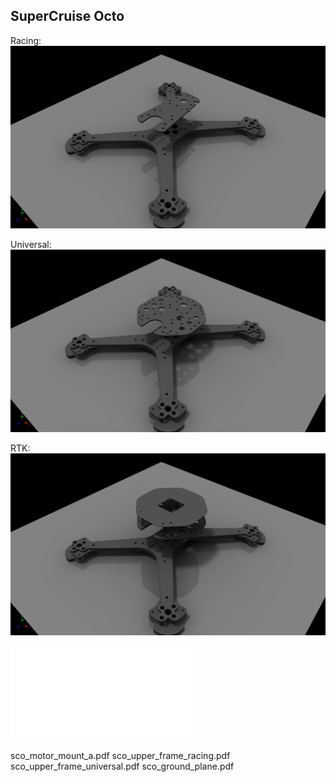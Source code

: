 ## SuperCruise Octo

Racing:
![alt text](/supercruise_octo/resources/images/racer.jpg)

Universal:
![alt text](/supercruise_octo/resources/images/universal.jpg)

RTK:
![alt text](/supercruise_octo/resources/images/rtk.jpg)

![alt text](/supercruise_octo/resources/drawings/sco_lower_frame.pdf)

sco_motor_mount_a.pdf
sco_upper_frame_racing.pdf
sco_upper_frame_universal.pdf
sco_ground_plane.pdf
